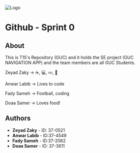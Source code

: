 ![Logo](team15-logo.jpg)
# Github - Sprint 0

## About
This is T15's Repository (GUC) and it holds the SE project (GUC NAVIGATION APP) and the team members are all GUC Students.

Zeyad Zaky -> ☕, 💻, 💤,  🔁

Anwar Labib -> Lives to code

Fady Sameh -> Football, coding

Doaa Samer -> Loves food!

## Authors

* **Zeyad Zaky** - ID: 37-0521
* **Anwar Labib** - ID:37-4549
* **Fady Sameh** - ID:37-2062
* **Doaa Samer** - ID: 37-3611
